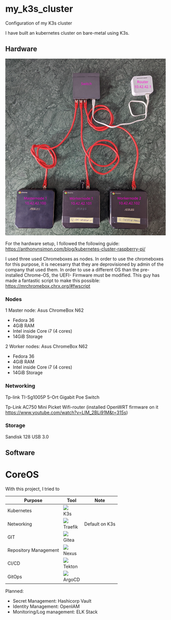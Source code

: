 # my_k3s_cluster
Configuration of my K3s cluster

I have built an kubernetes cluster on bare-metal using K3s.

## Hardware

<img src="images/hardware_setup.jpg">

For the hardware setup, I followed the following guide: https://anthonynsimon.com/blog/kubernetes-cluster-raspberry-pi/


I used three used Chromeboxes as nodes. In order to use the chromeboxes for this purpose, it is necesarry that they are deprovisioned by admin of the company that used them. In order to use a different OS than the pre-installed Chrome-OS, the UEFI- Firmware must be modified. This guy has made a fantastic script to make this possible: https://mrchromebox.chrx.org/#fwscript


### Nodes

1 Master node: Asus ChromeBox N62
- Fedora 36
- 4GiB RAM
- Intel inside Core i7 (4 cores)
- 14GiB Storage

2 Worker nodes: Asus ChromeBox N62
- Fedora 36
- 4GiB RAM
- Intel inside Core i7 (4 cores)
- 14GiB Storage

### Networking

Tp-link TI-Sg1005P 5-Ort Gigabit Poe Switch

Tp-Link AC750 Mini Picket Wifi-router (installed OpenWRT firmware on it https://www.youtube.com/watch?v=LIM_2BLi91M&t=315s)

### Storage

Sandisk 128 USB 3.0

## Software

# CoreOS



With this project, I tried to 

| Purpose | Tool | Note |
|---|---|---|
| Kubernetes | <img src="https://k3s.io/img/k3s-logo-light.svg" width="100"><br>K3s |  |
| Networking | <img src="https://containous.github.io/slides/online-meetup-201901/images/traefik.logo.png" width="100"><br />Traefik | Default on K3s |
| GIT | <img src="https://docs.gitea.io/images/gitea.png" width="100"><br />Gitea |  |
| Repository Management | <img src="https://www.sonatype.com/hubfs/Repo%20Combined%20Manager/Repo%20Icon%20with%20green.png" width="100"><br />Nexus |  |
| CI/CD | <img src="https://cloudevents.io/img/logos/integrations/tekton.png" width="100"><br />Tekton |  |
| GitOps | <img src="https://luktom.net/wordpress/wp-content/uploads/2019/11/argo.png" width="100"><br />ArgoCD |  |

Planned:
- Secret Management: Hashicorp Vault
- Identity Management: OpenIAM
- Monitoring/Log management: ELK Stack




